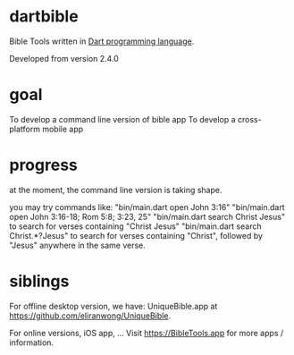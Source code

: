 # dartbible
Bible Tools written in <a href="dart.dev">Dart programming language</a>.

Developed from version 2.4.0

# goal
To develop a command line version of bible app
To develop a cross-platform mobile app

# progress
at the moment, the command line version is taking shape.

you may try commands like:
"bin/main.dart open John 3:16"
"bin/main.dart open John 3:16-18; Rom 5:8; 3:23, 25"
"bin/main.dart search Christ Jesus" to search for verses containing "Christ Jesus"
"bin/main.dart search Christ.*?Jesus" to search for verses containing "Christ", followed by "Jesus" anywhere in the same verse.

# siblings
For offline desktop version, we have:
UniqueBible.app at <a href="https://github.com/eliranwong/UniqueBible">https://github.com/eliranwong/UniqueBible</a>.

For online versions, iOS app, ...
Visit <a href="https://BibleTools.app">https://BibleTools.app</a> for more apps / information.
